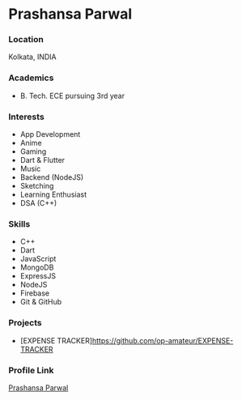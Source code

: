 # Prashansa Parwal

### Location

Kolkata, INDIA

### Academics

- B. Tech. ECE pursuing 3rd year 

### Interests

- App Development
- Anime
- Gaming
- Dart & Flutter
- Music
- Backend (NodeJS)
- Sketching
- Learning Enthusiast
- DSA (C++)

### Skills

- C++
- Dart
- JavaScript
- MongoDB
- ExpressJS
- NodeJS
- Firebase
- Git & GitHub

### Projects

- [EXPENSE TRACKER]https://github.com/op-amateur/EXPENSE-TRACKER

### Profile Link

[Prashansa Parwal](https://github.com/op-amateur)